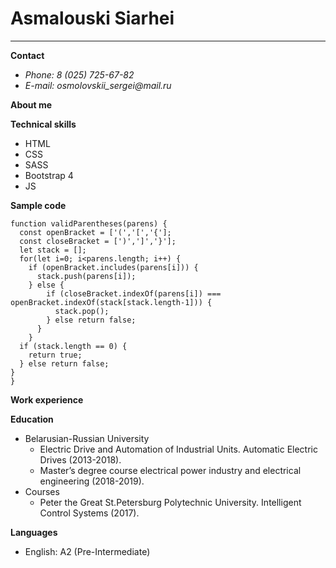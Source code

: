 # Asmalouski Siarhei
***
__Contact__

* _Phone: 8 (025) 725-67-82_
* _E-mail: osmolovskii_sergei@mail.ru_

__About me__


__Technical skills__

* HTML
* CSS
* SASS
* Bootstrap 4
* JS

__Sample code__

```
function validParentheses(parens) {
  const openBracket = ['(','[','{']; 
  const closeBracket = [')',']','}'];
  let stack = [];
  for(let i=0; i<parens.length; i++) {
    if (openBracket.includes(parens[i])) {
      stack.push(parens[i]);
    } else {
        if (closeBracket.indexOf(parens[i]) === openBracket.indexOf(stack[stack.length-1])) {
          stack.pop();
        } else return false; 
      }   
    }
  if (stack.length == 0) {
    return true;
  } else return false;
}
}
```

__Work experience__

__Education__

* Belarusian-Russian University
  * Electric Drive and Automation of Industrial Units. Automatic Electric Drives (2013-2018).
  * Master’s degree course electrical power industry and electrical engineering (2018-2019).
* Courses 
  *  Peter the Great St.Petersburg Polytechnic University. Intelligent Control Systems (2017).

__Languages__

* English: A2 (Pre-Intermediate)